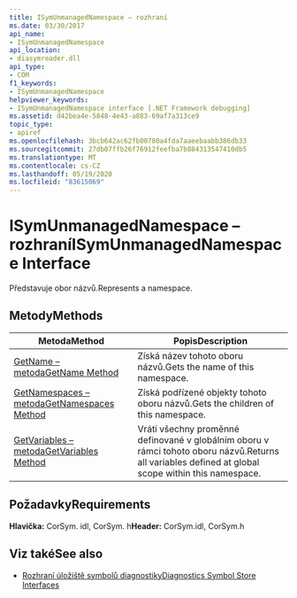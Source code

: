 ```yaml
---
title: ISymUnmanagedNamespace – rozhraní
ms.date: 03/30/2017
api_name:
- ISymUnmanagedNamespace
api_location:
- diasymreader.dll
api_type:
- COM
f1_keywords:
- ISymUnmanagedNamespace
helpviewer_keywords:
- ISymUnmanagedNamespace interface [.NET Framework debugging]
ms.assetid: d42bea4e-5848-4e43-a883-69af7a313ce9
topic_type:
- apiref
ms.openlocfilehash: 3bcb642ac62fb00780a4fda7aaeebaabb386db33
ms.sourcegitcommit: 27db07ffb26f76912feefba7b884313547410db5
ms.translationtype: MT
ms.contentlocale: cs-CZ
ms.lasthandoff: 05/19/2020
ms.locfileid: "83615069"
---
```

# <a name="isymunmanagednamespace-interface"></a><span data-ttu-id="1d00e-102">ISymUnmanagedNamespace – rozhraní</span><span class="sxs-lookup"><span data-stu-id="1d00e-102">ISymUnmanagedNamespace Interface</span></span>
<span data-ttu-id="1d00e-103">Představuje obor názvů.</span><span class="sxs-lookup"><span data-stu-id="1d00e-103">Represents a namespace.</span></span>  
  
## <a name="methods"></a><span data-ttu-id="1d00e-104">Metody</span><span class="sxs-lookup"><span data-stu-id="1d00e-104">Methods</span></span>  
  
|<span data-ttu-id="1d00e-105">Metoda</span><span class="sxs-lookup"><span data-stu-id="1d00e-105">Method</span></span>|<span data-ttu-id="1d00e-106">Popis</span><span class="sxs-lookup"><span data-stu-id="1d00e-106">Description</span></span>|  
|------------|-----------------|  
|[<span data-ttu-id="1d00e-107">GetName – metoda</span><span class="sxs-lookup"><span data-stu-id="1d00e-107">GetName Method</span></span>](isymunmanagednamespace-getname-method.md)|<span data-ttu-id="1d00e-108">Získá název tohoto oboru názvů.</span><span class="sxs-lookup"><span data-stu-id="1d00e-108">Gets the name of this namespace.</span></span>|  
|[<span data-ttu-id="1d00e-109">GetNamespaces – metoda</span><span class="sxs-lookup"><span data-stu-id="1d00e-109">GetNamespaces Method</span></span>](isymunmanagednamespace-getnamespaces-method.md)|<span data-ttu-id="1d00e-110">Získá podřízené objekty tohoto oboru názvů.</span><span class="sxs-lookup"><span data-stu-id="1d00e-110">Gets the children of this namespace.</span></span>|  
|[<span data-ttu-id="1d00e-111">GetVariables – metoda</span><span class="sxs-lookup"><span data-stu-id="1d00e-111">GetVariables Method</span></span>](isymunmanagednamespace-getvariables-method.md)|<span data-ttu-id="1d00e-112">Vrátí všechny proměnné definované v globálním oboru v rámci tohoto oboru názvů.</span><span class="sxs-lookup"><span data-stu-id="1d00e-112">Returns all variables defined at global scope within this namespace.</span></span>|  
  
## <a name="requirements"></a><span data-ttu-id="1d00e-113">Požadavky</span><span class="sxs-lookup"><span data-stu-id="1d00e-113">Requirements</span></span>  
 <span data-ttu-id="1d00e-114">**Hlavička:** CorSym. idl, CorSym. h</span><span class="sxs-lookup"><span data-stu-id="1d00e-114">**Header:** CorSym.idl, CorSym.h</span></span>  
  
## <a name="see-also"></a><span data-ttu-id="1d00e-115">Viz také</span><span class="sxs-lookup"><span data-stu-id="1d00e-115">See also</span></span>

- [<span data-ttu-id="1d00e-116">Rozhraní úložiště symbolů diagnostiky</span><span class="sxs-lookup"><span data-stu-id="1d00e-116">Diagnostics Symbol Store Interfaces</span></span>](diagnostics-symbol-store-interfaces.md)

